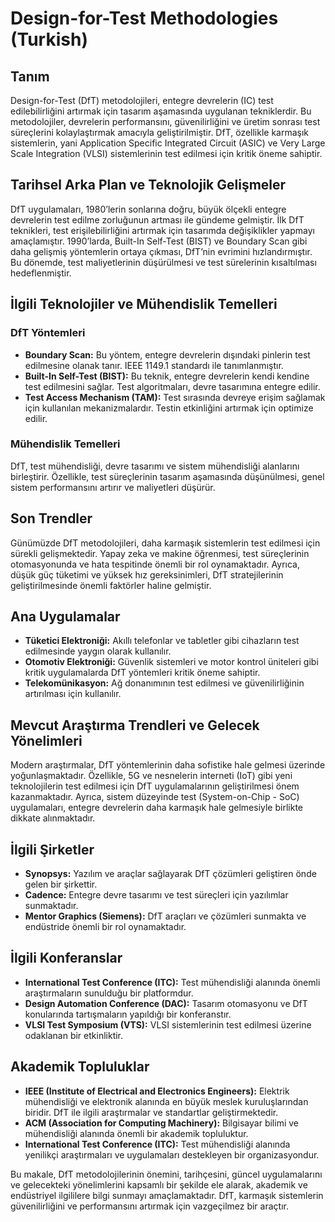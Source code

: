 # Design-for-Test Methodologies (Turkish)

## Tanım
Design-for-Test (DfT) metodolojileri, entegre devrelerin (IC) test edilebilirliğini artırmak için tasarım aşamasında uygulanan tekniklerdir. Bu metodolojiler, devrelerin performansını, güvenilirliğini ve üretim sonrası test süreçlerini kolaylaştırmak amacıyla geliştirilmiştir. DfT, özellikle karmaşık sistemlerin, yani Application Specific Integrated Circuit (ASIC) ve Very Large Scale Integration (VLSI) sistemlerinin test edilmesi için kritik öneme sahiptir.

## Tarihsel Arka Plan ve Teknolojik Gelişmeler
DfT uygulamaları, 1980’lerin sonlarına doğru, büyük ölçekli entegre devrelerin test edilme zorluğunun artması ile gündeme gelmiştir. İlk DfT teknikleri, test erişilebilirliğini artırmak için tasarımda değişiklikler yapmayı amaçlamıştır. 1990’larda, Built-In Self-Test (BIST) ve Boundary Scan gibi daha gelişmiş yöntemlerin ortaya çıkması, DfT’nin evrimini hızlandırmıştır. Bu dönemde, test maliyetlerinin düşürülmesi ve test sürelerinin kısaltılması hedeflenmiştir.

## İlgili Teknolojiler ve Mühendislik Temelleri
### DfT Yöntemleri
- **Boundary Scan:** Bu yöntem, entegre devrelerin dışındaki pinlerin test edilmesine olanak tanır. IEEE 1149.1 standardı ile tanımlanmıştır.
- **Built-In Self-Test (BIST):** Bu teknik, entegre devrelerin kendi kendine test edilmesini sağlar. Test algoritmaları, devre tasarımına entegre edilir.
- **Test Access Mechanism (TAM):** Test sırasında devreye erişim sağlamak için kullanılan mekanizmalardır. Testin etkinliğini artırmak için optimize edilir.

### Mühendislik Temelleri
DfT, test mühendisliği, devre tasarımı ve sistem mühendisliği alanlarını birleştirir. Özellikle, test süreçlerinin tasarım aşamasında düşünülmesi, genel sistem performansını artırır ve maliyetleri düşürür.

## Son Trendler
Günümüzde DfT metodolojileri, daha karmaşık sistemlerin test edilmesi için sürekli gelişmektedir. Yapay zeka ve makine öğrenmesi, test süreçlerinin otomasyonunda ve hata tespitinde önemli bir rol oynamaktadır. Ayrıca, düşük güç tüketimi ve yüksek hız gereksinimleri, DfT stratejilerinin geliştirilmesinde önemli faktörler haline gelmiştir.

## Ana Uygulamalar
- **Tüketici Elektroniği:** Akıllı telefonlar ve tabletler gibi cihazların test edilmesinde yaygın olarak kullanılır.
- **Otomotiv Elektroniği:** Güvenlik sistemleri ve motor kontrol üniteleri gibi kritik uygulamalarda DfT yöntemleri kritik öneme sahiptir.
- **Telekomünikasyon:** Ağ donanımının test edilmesi ve güvenilirliğinin artırılması için kullanılır.

## Mevcut Araştırma Trendleri ve Gelecek Yönelimleri
Modern araştırmalar, DfT yöntemlerinin daha sofistike hale gelmesi üzerinde yoğunlaşmaktadır. Özellikle, 5G ve nesnelerin interneti (IoT) gibi yeni teknolojilerin test edilmesi için DfT uygulamalarının geliştirilmesi önem kazanmaktadır. Ayrıca, sistem düzeyinde test (System-on-Chip - SoC) uygulamaları, entegre devrelerin daha karmaşık hale gelmesiyle birlikte dikkate alınmaktadır.

## İlgili Şirketler
- **Synopsys:** Yazılım ve araçlar sağlayarak DfT çözümleri geliştiren önde gelen bir şirkettir.
- **Cadence:** Entegre devre tasarımı ve test süreçleri için yazılımlar sunmaktadır.
- **Mentor Graphics (Siemens):** DfT araçları ve çözümleri sunmakta ve endüstride önemli bir rol oynamaktadır.

## İlgili Konferanslar
- **International Test Conference (ITC):** Test mühendisliği alanında önemli araştırmaların sunulduğu bir platformdur.
- **Design Automation Conference (DAC):** Tasarım otomasyonu ve DfT konularında tartışmaların yapıldığı bir konferanstır.
- **VLSI Test Symposium (VTS):** VLSI sistemlerinin test edilmesi üzerine odaklanan bir etkinliktir.

## Akademik Topluluklar
- **IEEE (Institute of Electrical and Electronics Engineers):** Elektrik mühendisliği ve elektronik alanında en büyük meslek kuruluşlarından biridir. DfT ile ilgili araştırmalar ve standartlar geliştirmektedir.
- **ACM (Association for Computing Machinery):** Bilgisayar bilimi ve mühendisliği alanında önemli bir akademik topluluktur.
- **International Test Conference (ITC):** Test mühendisliği alanında yenilikçi araştırmaları ve uygulamaları destekleyen bir organizasyondur.

Bu makale, DfT metodolojilerinin önemini, tarihçesini, güncel uygulamalarını ve gelecekteki yönelimlerini kapsamlı bir şekilde ele alarak, akademik ve endüstriyel ilgililere bilgi sunmayı amaçlamaktadır. DfT, karmaşık sistemlerin güvenilirliğini ve performansını artırmak için vazgeçilmez bir araçtır.